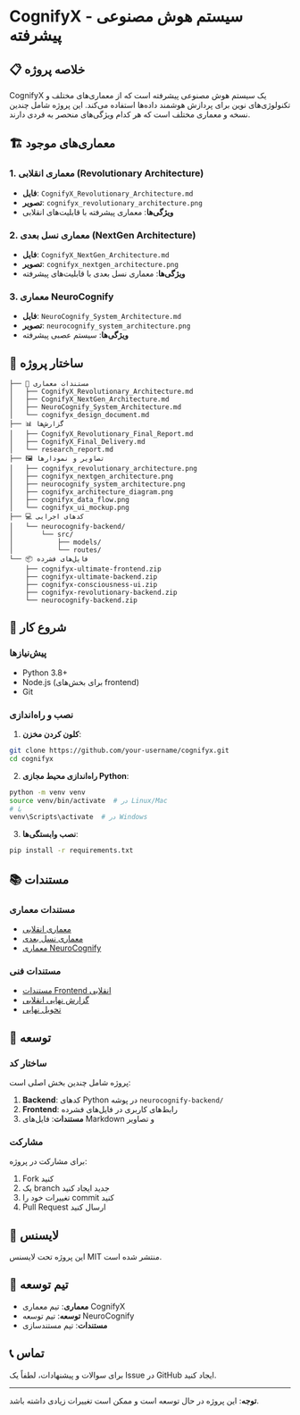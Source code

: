 # CognifyX - سیستم هوش مصنوعی پیشرفته

## 📋 خلاصه پروژه

CognifyX یک سیستم هوش مصنوعی پیشرفته است که از معماری‌های مختلف و تکنولوژی‌های نوین برای پردازش هوشمند داده‌ها استفاده می‌کند. این پروژه شامل چندین نسخه و معماری مختلف است که هر کدام ویژگی‌های منحصر به فردی دارند.

## 🏗️ معماری‌های موجود

### 1. معماری انقلابی (Revolutionary Architecture)
- **فایل**: `CognifyX_Revolutionary_Architecture.md`
- **تصویر**: `cognifyx_revolutionary_architecture.png`
- **ویژگی‌ها**: معماری پیشرفته با قابلیت‌های انقلابی

### 2. معماری نسل بعدی (NextGen Architecture)
- **فایل**: `CognifyX_NextGen_Architecture.md`
- **تصویر**: `cognifyx_nextgen_architecture.png`
- **ویژگی‌ها**: معماری نسل بعدی با قابلیت‌های پیشرفته

### 3. معماری NeuroCognify
- **فایل**: `NeuroCognify_System_Architecture.md`
- **تصویر**: `neurocognify_system_architecture.png`
- **ویژگی‌ها**: سیستم عصبی پیشرفته

## 📁 ساختار پروژه

```
├── 📄 مستندات معماری
│   ├── CognifyX_Revolutionary_Architecture.md
│   ├── CognifyX_NextGen_Architecture.md
│   ├── NeuroCognify_System_Architecture.md
│   └── cognifyx_design_document.md
├── 📊 گزارش‌ها
│   ├── CognifyX_Revolutionary_Final_Report.md
│   ├── CognifyX_Final_Delivery.md
│   └── research_report.md
├── 🖼️ تصاویر و نمودارها
│   ├── cognifyx_revolutionary_architecture.png
│   ├── cognifyx_nextgen_architecture.png
│   ├── neurocognify_system_architecture.png
│   ├── cognifyx_architecture_diagram.png
│   ├── cognifyx_data_flow.png
│   └── cognifyx_ui_mockup.png
├── 💻 کدهای اجرایی
│   └── neurocognify-backend/
│       └── src/
│           ├── models/
│           └── routes/
└── 📦 فایل‌های فشرده
    ├── cognifyx-ultimate-frontend.zip
    ├── cognifyx-ultimate-backend.zip
    ├── cognifyx-consciousness-ui.zip
    ├── cognifyx-revolutionary-backend.zip
    └── neurocognify-backend.zip
```

## 🚀 شروع کار

### پیش‌نیازها
- Python 3.8+
- Node.js (برای بخش‌های frontend)
- Git

### نصب و راه‌اندازی

1. **کلون کردن مخزن**:
```bash
git clone https://github.com/your-username/cognifyx.git
cd cognifyx
```

2. **راه‌اندازی محیط مجازی Python**:
```bash
python -m venv venv
source venv/bin/activate  # در Linux/Mac
# یا
venv\Scripts\activate  # در Windows
```

3. **نصب وابستگی‌ها**:
```bash
pip install -r requirements.txt
```

## 📚 مستندات

### مستندات معماری
- [معماری انقلابی](./CognifyX_Revolutionary_Architecture.md)
- [معماری نسل بعدی](./CognifyX_NextGen_Architecture.md)
- [معماری NeuroCognify](./NeuroCognify_System_Architecture.md)

### مستندات فنی
- [مستندات Frontend انقلابی](./CognifyX_Revolutionary_Frontend_Documentation.md)
- [گزارش نهایی انقلابی](./CognifyX_Revolutionary_Final_Report.md)
- [تحویل نهایی](./CognifyX_Final_Delivery.md)

## 🔧 توسعه

### ساختار کد
پروژه شامل چندین بخش اصلی است:

1. **Backend**: کدهای Python در پوشه `neurocognify-backend/`
2. **Frontend**: رابط‌های کاربری در فایل‌های فشرده
3. **مستندات**: فایل‌های Markdown و تصاویر

### مشارکت
برای مشارکت در پروژه:

1. Fork کنید
2. یک branch جدید ایجاد کنید
3. تغییرات خود را commit کنید
4. Pull Request ارسال کنید

## 📄 لایسنس

این پروژه تحت لایسنس MIT منتشر شده است.

## 👥 تیم توسعه

- **معماری**: تیم معماری CognifyX
- **توسعه**: تیم توسعه NeuroCognify
- **مستندات**: تیم مستندسازی

## 📞 تماس

برای سوالات و پیشنهادات، لطفاً یک Issue در GitHub ایجاد کنید.

---

**توجه**: این پروژه در حال توسعه است و ممکن است تغییرات زیادی داشته باشد.

